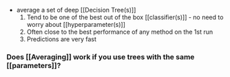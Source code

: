 - average a set of deep [[Decision Tree(s)]]
	1. Tend to be one of the best out of the box [[classifier(s)]] - no need to worry about [[hyperparameter(s)]]
	2. Often close to the best performance of any method on the 1st run
	3. Predictions are very fast


### Does [[Averaging]] work if you use trees with the same [[parameters]]?
